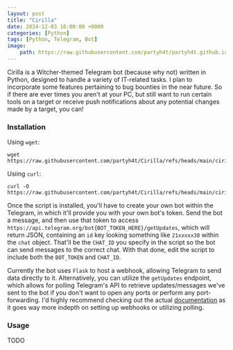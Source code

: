 ```yaml
---
layout: post
title: "Cirilla"
date: 2024-12-03 16:00:00 +0000
categories: [Python]
tags: [Python, Telegram, Bot]
image:
    path: https://raw.githubusercontent.com/partyh4t/partyh4t.github.io/refs/heads/main/assets/imgs/cirilla.png
---
```


Cirilla is a Witcher-themed Telegram bot (because why not) written in Python, designed to handle a variety of IT-related tasks. I plan to incorporate some features pertaining to bug bounties in the near future. So if there are ever times you aren't at your PC, but still want to run certain tools on a target or receive push notifications about any potential changes made by a target, you can!


### Installation

Using `wget`:
```
wget https://raw.githubusercontent.com/partyh4t/Cirilla/refs/heads/main/cirilla.py
```

Usiing `curl`:
```
curl -O https://raw.githubusercontent.com/partyh4t/Cirilla/refs/heads/main/cirilla.py
```

Once the script is installed, you'll have to create your own bot within the Telegram, in which it'll provide you with your own bot's token. Send the bot a message, and then use that token to access `https://api.telegram.org/bot{BOT_TOKEN_HERE}/getUpdates`, which will return JSON, containing an `id` key looking something like `21xxxxx38` within the `chat` object. That'll be the `CHAT_ID` you specify in the script so the bot can send messages to the correct chat. With that done, edit the script to include both the `BOT_TOKEN` and `CHAT_ID`.

Currently the bot uses `Flask` to host a webhook, allowing Telegram to send data directly to it. Alternatively, you can utilize the `getUpdates` endpoint, which allows for polling Telegram's API to retrieve updates/messages we've sent to the bot if you don't want to open any ports or perform any port-forwarding. I'd highly recommend checking out the actual [documentation](https://core.telegram.org/bots/webhooks) as it goes way more indepth on setting up webhooks or utilizing polling.

### Usage

TODO

